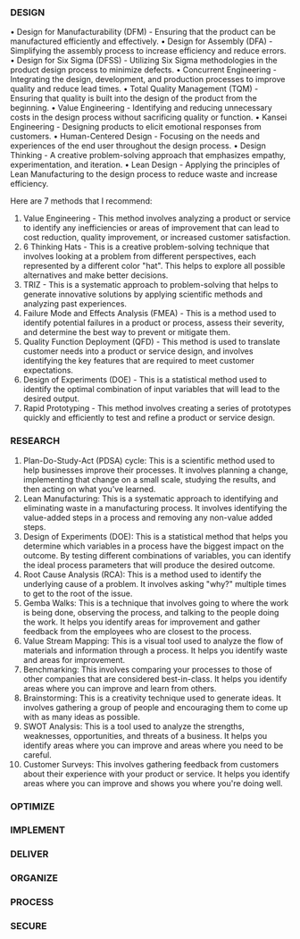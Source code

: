 ### DESIGN
• Design for Manufacturability (DFM) - Ensuring that the product can be manufactured efficiently and effectively.
• Design for Assembly (DFA) - Simplifying the assembly process to increase efficiency and reduce errors.
• Design for Six Sigma (DFSS) - Utilizing Six Sigma methodologies in the product design process to minimize defects.
• Concurrent Engineering - Integrating the design, development, and production processes to improve quality and reduce lead times.
• Total Quality Management (TQM) - Ensuring that quality is built into the design of the product from the beginning.
• Value Engineering - Identifying and reducing unnecessary costs in the design process without sacrificing quality or function.
• Kansei Engineering - Designing products to elicit emotional responses from customers.
• Human-Centered Design - Focusing on the needs and experiences of the end user throughout the design process.
• Design Thinking - A creative problem-solving approach that emphasizes empathy, experimentation, and iteration.
• Lean Design - Applying the principles of Lean Manufacturing to the design process to reduce waste and increase efficiency.

Here are 7 methods that I recommend:
1. Value Engineering - This method involves analyzing a product or service to identify any inefficiencies or areas of improvement that can lead to cost reduction, quality improvement, or increased customer satisfaction.
2. 6 Thinking Hats - This is a creative problem-solving technique that involves looking at a problem from different perspectives, each represented by a different color "hat". This helps to explore all possible alternatives and make better decisions.
3. TRIZ - This is a systematic approach to problem-solving that helps to generate innovative solutions by applying scientific methods and analyzing past experiences.
4. Failure Mode and Effects Analysis (FMEA) - This is a method used to identify potential failures in a product or process, assess their severity, and determine the best way to prevent or mitigate them.
5. Quality Function Deployment (QFD) - This method is used to translate customer needs into a product or service design, and involves identifying the key features that are required to meet customer expectations.
6. Design of Experiments (DOE) - This is a statistical method used to identify the optimal combination of input variables that will lead to the desired output.
7. Rapid Prototyping - This method involves creating a series of prototypes quickly and efficiently to test and refine a product or service design.

### RESEARCH
1. Plan-Do-Study-Act (PDSA) cycle: This is a scientific method used to help businesses improve their processes. It involves planning a change, implementing that change on a small scale, studying the results, and then acting on what you've learned.
2. Lean Manufacturing: This is a systematic approach to identifying and eliminating waste in a manufacturing process. It involves identifying the value-added steps in a process and removing any non-value added steps.
3. Design of Experiments (DOE): This is a statistical method that helps you determine which variables in a process have the biggest impact on the outcome. By testing different combinations of variables, you can identify the ideal process parameters that will produce the desired outcome.
4. Root Cause Analysis (RCA): This is a method used to identify the underlying cause of a problem. It involves asking "why?" multiple times to get to the root of the issue.
5. Gemba Walks: This is a technique that involves going to where the work is being done, observing the process, and talking to the people doing the work. It helps you identify areas for improvement and gather feedback from the employees who are closest to the process.
6. Value Stream Mapping: This is a visual tool used to analyze the flow of materials and information through a process. It helps you identify waste and areas for improvement.
7. Benchmarking: This involves comparing your processes to those of other companies that are considered best-in-class. It helps you identify areas where you can improve and learn from others.
8. Brainstorming: This is a creativity technique used to generate ideas. It involves gathering a group of people and encouraging them to come up with as many ideas as possible.
9. SWOT Analysis: This is a tool used to analyze the strengths, weaknesses, opportunities, and threats of a business. It helps you identify areas where you can improve and areas where you need to be careful.
10. Customer Surveys: This involves gathering feedback from customers about their experience with your product or service. It helps you identify areas where you can improve and shows you where you're doing well.

### OPTIMIZE

### IMPLEMENT

### DELIVER

### ORGANIZE

### PROCESS

### SECURE

